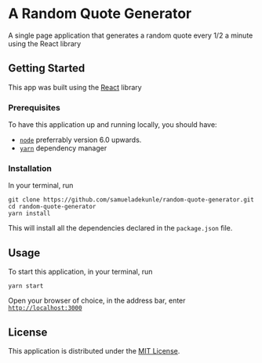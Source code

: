 # A Random Quote Generator
A single page application that generates a random quote every 1/2 a minute using the React library
## Getting Started
This app was built using the [React](https://facebook.github.io/react) library
### Prerequisites
To have this application up and running locally, you should have:
- [`node`](https://nodejs.org) preferrably version 6.0 upwards.
- [`yarn`](https://yarnpkg.com) dependency manager
### Installation
In your terminal, run
```
git clone https://github.com/samueladekunle/random-quote-generator.git
cd random-quote-generator
yarn install
```
This will install all the dependencies declared in the `package.json` file.
## Usage
To start this application, in your terminal, run
```
yarn start
```
Open your browser of choice, in the address bar, enter [`http://localhost:3000`](http://localhost:3000)
## License
This application is distributed under the [MIT License](LICENSE).
